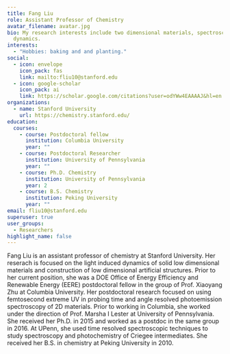 ```yaml
---
title: Fang Liu
role: Assistant Professor of Chemistry
avatar_filename: avatar.jpg
bio: My research interests include two dimensional materials, spectroscopy and
  dynamics.
interests:
  - "Hobbies: baking and and planting."
social:
  - icon: envelope
    icon_pack: fas
    link: mailto:fliu10@stanford.edu
  - icon: google-scholar
    icon_pack: ai
    link: https://scholar.google.com/citations?user=odYWw4EAAAAJ&hl=en
organizations:
  - name: Stanford University
    url: https://chemistry.stanford.edu/
education:
  courses:
    - course: Postdoctoral fellow
      institution: Columbia University
      year: ""
    - course: Postdoctoral Researcher
      institution: University of Pennsylvania
      year: ""
    - course: Ph.D. Chemistry
      institution: University of Pennsylvania
      year: 2
    - course: B.S. Chemistry
      institution: Peking University
      year: ""
email: fliu10@stanford.edu
superuser: true
user_groups:
  - Researchers
highlight_name: false
---
```

Fang Liu is an assistant professor of chemistry at Stanford University. Her reserach is focused on the light induced dynamics of solid low dimensional materials and construction of low dimensional artificial structures. Prior to her current position, she was a DOE Office of Energy Efficiency and Renewable Energy (EERE) postdoctoral fellow in the group of Prof. Xiaoyang Zhu at Columbia University.  Her postdoctoral research focused on using femtosecond extreme UV in probing time and angle resolved photoemission spectroscopy of 2D materials.  Prior to working in Columbia, she worked under the direction of Prof. Marsha I Lester at University of Pennsylvania. She received her Ph.D. in 2015 and worked as a postdoc in the same group in 2016.  At UPenn, she used time resolved spectroscopic techniques to study spectroscopy and photochemistry of Criegee intermediates.  She received her B.S. in chemistry at Peking University in 2010.